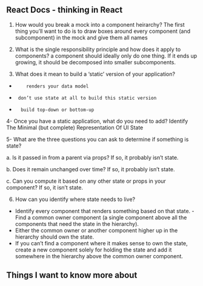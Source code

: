 ## React Docs - thinking in React
1.	How would you break a mock into a component heirarchy? The first thing you’ll want to do is to draw boxes around every component (and subcomponent) in the mock and give them all names

2.	What is the single responsibility principle and how does it apply to components? a component should ideally only do one thing. If it ends up growing, it should be decomposed into smaller subcomponents.

3.	What does it mean to build a ‘static’ version of your application?

-         renders your data model 
-      don’t use state at all to build this static version
-       build top-down or bottom-up
4- Once you have a static application, what do you need to add? Identify The Minimal (but complete) Representation Of UI State


5-	What are the three questions you can ask to determine if something is state?

a.   Is it passed in from a parent via props? If so, it probably isn’t state.

  b. Does it remain unchanged over time? If so, it probably isn’t state.
   
c.   Can you compute it based on any other state or props in your component? If so, it isn’t state.

6.	How can you identify where state needs to live?
- Identify every component that renders something based on that state.
-Find a common owner component (a single component above all the components that need the state in the hierarchy).
- Either the common owner or another component higher up in the hierarchy should own the state.
- If you can’t find a component where it makes sense to own the state, create a new component solely for holding the state and add it somewhere in the hierarchy above the common owner component.


 ## Things I want to know more about